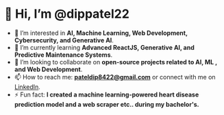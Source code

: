 # 👋 Hi, I’m @dippatel22

- 👀 I’m interested in **AI, Machine Learning, Web Development, Cybersecurity, and Generative AI**.
- 🌱 I’m currently learning **Advanced ReactJS, Generative AI, and Predictive Maintenance Systems**.
- 💞️ I’m looking to collaborate on **open-source projects related to AI, ML , and Web Development**.
- 📫 How to reach me: **pateldip8422@gmail.com** or connect with me on [LinkedIn](https://www.linkedin.com/in/dippatel22).
- ⚡ Fun fact: **I created a machine learning-powered heart disease prediction model and a web scraper etc.. during my bachelor's.** 


<!---
dippatel22/dippatel22 is a ✨ special ✨ repository because its `README.md` (this file) appears on your GitHub profile.
You can click the Preview link to take a look at your changes.
--->
